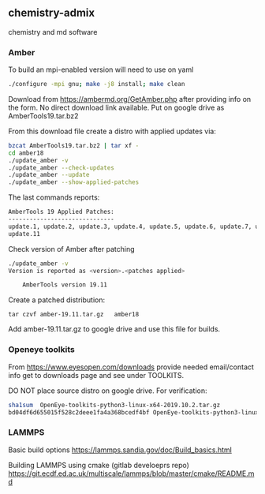 ## chemistry-admix
chemistry and md software

### Amber

To build an mpi-enabled version will need to use on yaml
```bash
./configure -mpi gnu; make -j8 install; make clean
```

Download from https://ambermd.org/GetAmber.php after providing info on the form.
No direct download link available. Put on google drive as AmberTools19.tar.bz2 

From this download file create a distro with applied updates via:

```bash
bzcat AmberTools19.tar.bz2 | tar xf -
cd amber18
./update_amber -v
./update_amber --check-updates
./update_amber --update
./update_amber --show-applied-patches
```
The last commands reports:
```txt
AmberTools 19 Applied Patches:
------------------------------
update.1, update.2, update.3, update.4, update.5, update.6, update.7, update.8, update.9, update.10,
update.11 

```

Check version of Amber after patching
```bash
./update_amber -v
Version is reported as <version>.<patches applied>

	AmberTools version 19.11
```

Create a patched distribution:
```
tar czvf amber-19.11.tar.gz   amber18
```

Add amber-19.11.tar.gz to google drive and use this file for builds. 

### Openeye toolkits

From https://www.eyesopen.com/downloads provide needed email/contact info
get to  downloads page and see under TOOLKITS.

DO NOT place source distro on google drive. For verification:
```bash
sha1sum  OpenEye-toolkits-python3-linux-x64-2019.10.2.tar.gz
bd04df6d655015f528c2deee1fa4a368bcedf4bf OpenEye-toolkits-python3-linux-x64-2019.10.2.tar.gz
```

### LAMMPS 

Basic build options
https://lammps.sandia.gov/doc/Build_basics.html

Building LAMMPS using cmake (gitlab  develoeprs repo)
https://git.ecdf.ed.ac.uk/multiscale/lammps/blob/master/cmake/README.md
